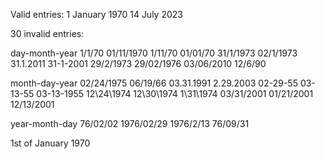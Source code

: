 Valid entries:
1 January 1970
14 July 2023

30 invalid entries:

day-month-year
1/1/70
01/11/1970
1/11/70
01/01/70
31/1/1973
02/1/1973
31.1.2011
31-1-2001
29/2/1973
29/02/1976 
03/06/2010
12/6/90

month-day-year
02/24/1975 
06/19/66 
03.31.1991
2.29.2003
02-29-55
03-13-55
03-13-1955
12\24\1974
12\30\1974
1\31\1974
03/31/2001
01/21/2001
12/13/2001

year-month-day
76/02/02
1976/02/29
1976/2/13
76/09/31

1st of January 1970
